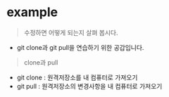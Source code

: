 # example
> 수정하면 어떻게 되는지 살펴 봅시다.
- git clone과 git pull을 연습하기 위한 공갑입니다.

> clone과 pull
- git clone : 원격저장소를 내 컴퓨터로 가져오기
- git pull : 원격저장소의 변경사항을 내 컴퓨터로 가져오기
